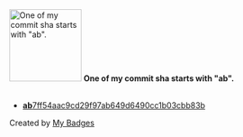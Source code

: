 <img src="https://my-badges.github.io/my-badges/ab-commit.png" alt="One of my commit sha starts with &quot;ab&quot;." title="One of my commit sha starts with &quot;ab&quot;." width="128">
<strong>One of my commit sha starts with &quot;ab&quot;.</strong>
<br><br>

- <a href="https://github.com/better-studio/better-amp/commit/ab7ff54aac9cd29f97ab649d6490cc1b03cbb83b"><strong>ab</strong>7ff54aac9cd29f97ab649d6490cc1b03cbb83b</a>


Created by <a href="https://github.com/my-badges/my-badges">My Badges</a>